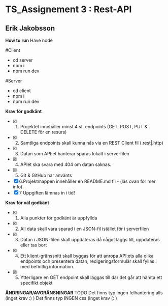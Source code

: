 # TS_Assignement 3 : Rest-API

## Erik Jakobsson

**How to run**
Have node

#Client

- cd server
- npm i
- npm run dev

#Server

- cd client
- npm i
- npm run dev

**Krav för godkänt**

- [x] 1. Projektet innehåller minst 4 st. endpoints (GET, POST, PUT & DELETE för en resurs)
- [x] 2. Samtliga endpoints skall kunna nås via en REST Client fil (.rest|.http)
- [x] 3. Datan som API:et hanterar sparas lokalt i serverfilen
- [x] 4. APIét ska svara med 404 om datan saknas.
- [x] 5. Git & GitHub har använts
- [x] 6.Projektmappen innehåller en README.md fil - (läs ovan för mer info)
- [x] 7 Uppgiften lämnas in i tid!

**Krav för väl godkänt**

- [x] 1. Alla punkter för godkänt är uppfyllda
- [x] 2. All data skall vara sparad i en JSON-fil istället för i serverfilen
- [x] 3. Datan i JSON-filen skall uppdateras då något läggs till, uppdateras eller tas bort
- [x] 4. Ett klient-gränssnitt skall byggas för att anropa API:ets alla olika endpoints och
     presentera datan, redigeringsformulär skall fyllas i med befintlig information.
- [x] 5. Ytterligare en GET endpoint skall läggas till där det går att hämta ett specifikt objekt

**ÄNDRINGAR/AVGRÄNSNINGAR**
TODO
Det finns typ ingen felhantering alls (inget krav :) )
Det finns typ INGEN css (inget krav (: )
